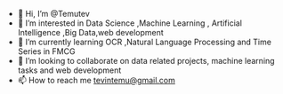 - 👋 Hi, I’m @Temutev
- 👀 I’m interested in Data Science ,Machine Learning , Artificial Intelligence ,Big Data,web development
- 🌱 I’m currently learning OCR ,Natural Language Processing and Time Series  in FMCG
- 💞️ I’m looking to collaborate on data related projects, machine learning tasks and web development
- 📫 How to reach me tevintemu@gmail.com

<!---
Temutev/Temutev is a ✨ special ✨ repository because its `README.md` (this file) appears on your GitHub profile.
You can click the Preview link to take a look at your changes.
--->
